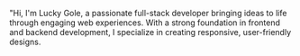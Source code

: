 "Hi, I'm Lucky Gole, a passionate full-stack developer bringing ideas to life through engaging web experiences.
With a strong foundation in frontend and backend development, I specialize in creating responsive, user-friendly designs.
